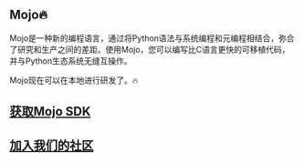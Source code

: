 ## Mojo🔥

Mojo是一种新的编程语言，通过将Python语法与系统编程和元编程相结合，弥合了研究和生产之间的差距。使用Mojo，您可以编写比C语言更快的可移植代码，并与Python生态系统无缝互操作。

Mojo现在可以在本地进行研发了。🔥

## [获取Mojo SDK](https://developer.modular.com/download)

## [加入我们的社区](https://docs.modular.com/mojo/community.html)